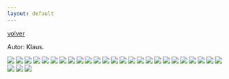 ```yaml
---
layout: default
---
```


[volver](./)

Autor: Klaus.

![](fotos_charla_klaus/01.jpg)
![](fotos_charla_klaus/02.jpg)
![](fotos_charla_klaus/03.jpg)
![](fotos_charla_klaus/04.jpg)
![](fotos_charla_klaus/05.jpg)
![](fotos_charla_klaus/06.jpg)
![](fotos_charla_klaus/07.jpg)
![](fotos_charla_klaus/08.jpg)
![](fotos_charla_klaus/09.jpg)
![](fotos_charla_klaus/10.jpg)
![](fotos_charla_klaus/11.jpg)
![](fotos_charla_klaus/12.jpg)
![](fotos_charla_klaus/13.jpg)
![](fotos_charla_klaus/14.jpg)
![](fotos_charla_klaus/15.jpg)
![](fotos_charla_klaus/16.jpg)
![](fotos_charla_klaus/17.jpg)
![](fotos_charla_klaus/18.jpg)
![](fotos_charla_klaus/19.jpg)
![](fotos_charla_klaus/20.jpg)
![](fotos_charla_klaus/21.jpg)
![](fotos_charla_klaus/22.jpg)
![](fotos_charla_klaus/23.jpg)
![](fotos_charla_klaus/24.jpg)
![](fotos_charla_klaus/25.jpg)
![](fotos_charla_klaus/26.jpg)
![](fotos_charla_klaus/27.jpg)
![](fotos_charla_klaus/28.jpg)